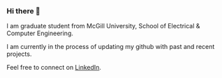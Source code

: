 ### Hi there 👋 

I am graduate student from McGill University, School of Electrical & Computer Engineering.

I am currently in the process of updating my github with past and recent projects.

Feel free to connect on [LinkedIn](https://www.linkedin.com/in/yukta-thapliyal-a10594a9/).
